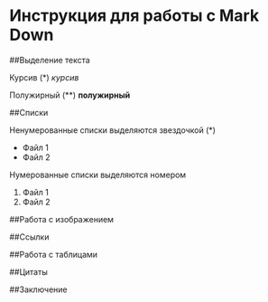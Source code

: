 # Инструкция для работы с Mark Down

##Выделение текста 

Курсив (*)
*курсив*

Полужирный (**)
**полужирный**

##Списки

Ненумерованные списки выделяются звездочкой (*)
* Файл 1
* Файл 2

Нумерованные списки выделяются номером
1. Файл 1
2. Файл 2


##Работа с изображением

##Ссылки

##Работа с таблицами

##Цитаты

##Заключение
